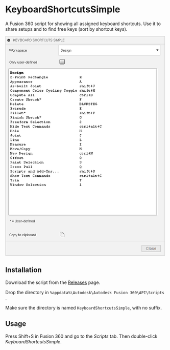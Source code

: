 # KeyboardShortcutsSimple

A Fusion 360 script for showing all assigned keyboard shortcuts. Use it to share setups and to find free keys (sort by shortcut keys).

![](screenshot.png)

## Installation
Download the script from the [Releases](https://github.com/thomasa88/KeyboardShortcutsSimple/releases) page.

Drop the directory in `%appdata%\Autodesk\Autodesk Fusion 360\API\Scripts` .

Make sure the directory is named `KeyboardShortcutsSimple`, with no suffix.

## Usage

Press Shift+S in Fusion 360 and go to the *Scripts* tab. Then double-click *KeyboardShortcutsSimple*.


